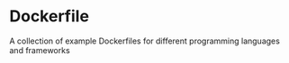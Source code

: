 # Dockerfile
A collection of example Dockerfiles for different programming languages and frameworks
